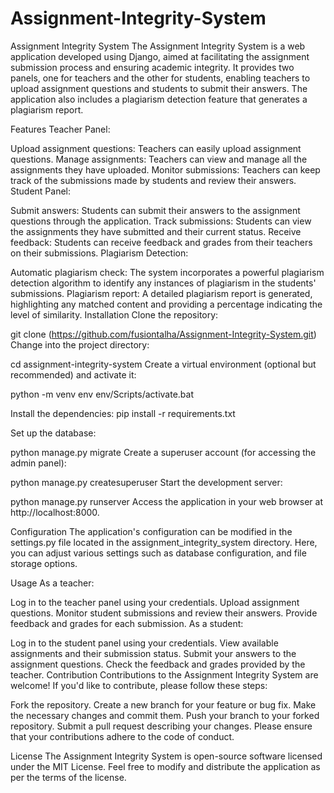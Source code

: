 # Assignment-Integrity-System
Assignment Integrity System
The Assignment Integrity System is a web application developed using Django, aimed at facilitating the assignment submission process and ensuring academic integrity. It provides two panels, one for teachers and the other for students, enabling teachers to upload assignment questions and students to submit their answers. The application also includes a plagiarism detection feature that generates a plagiarism report.

Features
Teacher Panel:

Upload assignment questions: Teachers can easily upload assignment questions.
Manage assignments: Teachers can view and manage all the assignments they have uploaded.
Monitor submissions: Teachers can keep track of the submissions made by students and review their answers.
Student Panel:

Submit answers: Students can submit their answers to the assignment questions through the application.
Track submissions: Students can view the assignments they have submitted and their current status.
Receive feedback: Students can receive feedback and grades from their teachers on their submissions.
Plagiarism Detection:

Automatic plagiarism check: The system incorporates a powerful plagiarism detection algorithm to identify any instances of plagiarism in the students' submissions.
Plagiarism report: A detailed plagiarism report is generated, highlighting any matched content and providing a percentage indicating the level of similarity.
Installation
Clone the repository:

git clone (https://github.com/fusiontalha/Assignment-Integrity-System.git)
Change into the project directory:

cd assignment-integrity-system
Create a virtual environment (optional but recommended) and activate it:

python -m venv env
env/Scripts/activate.bat

Install the dependencies:
pip install -r requirements.txt

Set up the database:

python manage.py migrate
Create a superuser account (for accessing the admin panel):

python manage.py createsuperuser
Start the development server:

python manage.py runserver
Access the application in your web browser at http://localhost:8000.

Configuration
The application's configuration can be modified in the settings.py file located in the assignment_integrity_system directory. Here, you can adjust various settings such as database configuration, and file storage options.

Usage
As a teacher:

Log in to the teacher panel using your credentials.
Upload assignment questions.
Monitor student submissions and review their answers.
Provide feedback and grades for each submission.
As a student:

Log in to the student panel using your credentials.
View available assignments and their submission status.
Submit your answers to the assignment questions.
Check the feedback and grades provided by the teacher.
Contribution
Contributions to the Assignment Integrity System are welcome! If you'd like to contribute, please follow these steps:

Fork the repository.
Create a new branch for your feature or bug fix.
Make the necessary changes and commit them.
Push your branch to your forked repository.
Submit a pull request describing your changes.
Please ensure that your contributions adhere to the code of conduct.

License
The Assignment Integrity System is open-source software licensed under the MIT License. Feel free to modify and distribute the application as per the terms of the license.
